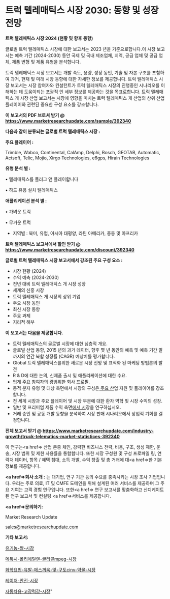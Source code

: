 # 트럭 텔레매틱스 시장 2030: 동향 및 성장 전망

<strong>트럭 텔레매틱스 시장 2024 (현황 및 향후 동향)</strong>

글로벌 트럭 텔레매틱스 시장에 대한 보고서는 2023 년을 기준으로합니다.이 시장 보고서는 예측 기간 (2024-2030) 동안 국제 및 국내 제조업체, 지역, 공급 업체 및 공급 업체, 제품 변형 및 제품 유형을 분석합니다.

트럭 텔레매틱스 시장 보고서는 개발 속도, 용량, 성장 동인, 기술 및 자본 구조를 포함하여 과거, 현재 및 미래 시장 동향에 대한 자세한 정보를 제공합니다. 트럭 텔레매틱스 시장 보고서는 시장 참여자와 컨설턴트가 트럭 텔레매틱스 시장의 진행중인 시나리오를 이해하는 데 도움이되는 포괄적 인 세부 정보를 제공하는 것을 목표로합니다. 트럭 텔레매틱스 개 시장 산업 보고서는 시장에 영향을 미치는 트럭 텔레매틱스 개 산업의 상위 산업 플레이어와 관련된 중요한 구성 요소를 강조합니다.



<strong>이 보고서의 PDF 브로셔 받기 @ <a href=https://www.marketresearchupdate.com/sample/392340>https://www.marketresearchupdate.com/sample/392340</a></strong>



<strong>다음과 같이 분류되는 글로벌 트럭 텔레매틱스 시장 :</strong>



<strong>주요 플레이어 :</strong>

Trimble, Wabco, Continental, CalAmp, Delphi, Bosch, GEOTAB, Automatic, Actsoft, Telic, Mojio, Xirgo Technologies, e6gps, Hirain Technologies



<strong>유형 분석 별 :</strong>

• 텔레매틱스를 플러그 앤 플레이합니다

• 하드 유용 설치 텔레매틱스



<strong>애플리케이션 분석 별 :</strong>

• 가벼운 트럭

• 무거운 트럭

<ul>
  <li>지역별 : 북미, 유럽, 아시아 태평양, 라틴 아메리카, 중동 및 아프리카</li>
</ul>


<strong>트럭 텔레매틱스 보고서에서 할인 받기 @ <a href=https://www.marketresearchupdate.com/discount/392340>https://www.marketresearchupdate.com/discount/392340</a></strong>



<strong>글로벌 트럭 텔레매틱스 시장 보고서에서 강조된 주요 구성 요소 :</strong>
<ul>
  <li>시장 현황 (2024)</li>
  <li>수익 예측 (2024-2030)</li>
  <li>전년 대비 트럭 텔레매틱스 개 시장 성장</li>
  <li>세계의 신흥 시장</li>
  <li>트럭 텔레매틱스 개 시장의 상위 기업</li>
  <li>주요 시장 동인</li>
  <li>최신 시장 동향</li>
  <li>주요 과제</li>
  <li>지리적 해부</li>
</ul>


<strong>이 보고서는 다음을 제공합니다.</strong>
<ul>
  <li>트럭 텔레매틱스의 글로벌 시장에 대한 심층적 개요.</li>
  <li>글로벌 산업 동향, 2015 년의 과거 데이터, 향후 몇 년 동안의 예측 및 예측 기간 말까지의 연간 복합 성장률 (CAGR) 예상치를 평가합니다.</li>
  <li>Global 트럭 텔레매틱스를위한 새로운 시장 전망 및 표적화 된 마케팅 방법론의 발견</li>
  <li>R &amp; D에 대한 논의, 신제품 출시 및 애플리케이션에 대한 수요.</li>
  <li>업계 주요 참여자의 광범위한 회사 프로필.</li>
  <li>동적 분자 유형 및 대상 측면에서 시장의 구성은<a href=> 주요 산</a>업 자원 및 플레이어를 강조합니다.</li>
  <li>전 세계 시장과 주요 플레이어 및 시장 부문에 대한 환자 역학 및 시장 수익의 성장.</li>
  <li>일반 및 프리미엄 제품 수익 측면<a href=>에서 시</a>장을 연구하십시오.</li>
  <li>거래 승인 및 공동 개발 동향을 분석하여 시장 판매 시나리오에서 상업적 기회를 결정합니다.</li>
</ul>



<strong>전체 보고서 받기 @ <a href=https://www.marketresearchupdate.com/industry-growth/truck-telematics-market-statistices-392340>https://www.marketresearchupdate.com/industry-growth/truck-telematics-market-statistices-392340</a></strong>

이 연구는<a href=> 산업 존중</a> 체인, 강력한 비즈니스 전략, 비용, 구조, 생성 제한, 운송, 시장 범위 및 제한 사용률을 통합합니다. 또한 시장 구성원 및 구성 프로파일 링, 연락처 데이터, 항목 / 혜택 침대, 소득 개발, 수익 창출 및 총 거래에 대<a href=>한 기본 </a>정보를 제공합니다.



<strong><a href=>회사 소</a>개 :</strong>
는 대기업, 연구 기관 등의 수요를 충족시키는 시장 조사 기업입니다. 우리는 주로 의료, IT 및 CMFE 도메인을 위해 설계된 여러 서비스를 제공하며 그 주요 기여는 고객 경험 연구입니다. 또한<a href=> 연구 보</a>고서를 맞춤화하고 신디케이트 된 연구 보고서 및 컨설팅 <a href=>서비스</a>를 제공합니다.



<strong><a href=>문의하기:</a></strong>

Market Research Update

sales@marketresearchupdate.com



<strong>기타 보고서:</strong>

<a href=https://www.linkedin.com/pulse/유기농-쌀-시장-규모-및-성장-2023-market-matrix-musings-analysis/>유기농-쌀-시장</a>

<a href=https://www.linkedin.com/pulse/메톡시-폴리에틸렌-글리콜mpeg-시장-진입-전략-및-위험-평가2029년-cqglf/>메톡시-폴리에틸렌-글리콜mpeg-시장</a>

<a href=https://www.linkedin.com/pulse/화학요법-유발-메스꺼움-및-구토cinv-약물-시장-규모-성장-2023-wwodf/>화학요법-유발-메스꺼움-및-구토cinv-약물-시장</a>

<a href=https://www.linkedin.com/pulse/레이저-안전-시장-경쟁-분석-및-성장-잠재력-2030-analytics-avenue-adventures-24-ana-gu3df/>레이저-안전-시장</a>

<a href=https://www.linkedin.com/pulse/자동차용-고장력강-시장-경쟁-분석-및-성장-잠재력-2030-analytics-alchemy-360-analysis-h207f/>자동차용-고장력강-시장</a>"
